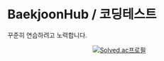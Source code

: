 
# BaekjoonHub / 코딩테스트

꾸준히 연습하려고 노력합니다. 

<div align="center">
  
  [![Solved.ac프로필](http://mazassumnida.wtf/api/generate_badge?boj={moon_d_2@naver.com})](https://solved.ac/{handle})
 
</div>

